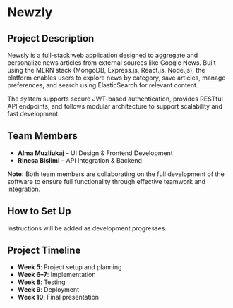 # Newzly

## Project Description
Newsly is a full-stack web application designed to aggregate and personalize news articles from external sources like Google News. Built using the MERN stack (MongoDB, Express.js, React.js, Node.js), the platform enables users to explore news by category, save articles, manage preferences, and search using ElasticSearch for relevant content.

The system supports secure JWT-based authentication, provides RESTful API endpoints, and follows modular architecture to support scalability and fast development.

## Team Members
- **Alma Muzliukaj** – UI Design & Frontend Development
- **Rinesa Bislimi** – API Integration & Backend

**Note:** Both team members are collaborating on the full development of the software to ensure full functionality through effective teamwork and integration.

## How to Set Up
Instructions will be added as development progresses.

## Project Timeline
- **Week 5**: Project setup and planning
- **Week 6–7**: Implementation
- **Week 8**: Testing
- **Week 9**: Deployment
- **Week 10**: Final presentation

